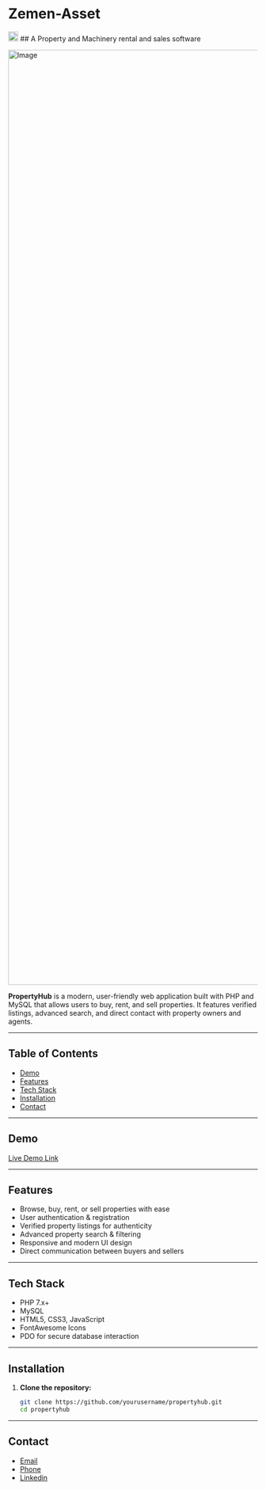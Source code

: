 # Zemen-Asset

<img width="20" height="20" alt="Image" src="https://github.com/user-attachments/assets/96889e95-90d8-4ea5-b246-c69de4e686f4" />   ## A Property and Machinery rental and sales software

<img width="3780" height="1890" alt="Image" src="https://github.com/user-attachments/assets/1beccb8c-0a6d-4e22-9018-0fcd630865d8" />

**PropertyHub** is a modern, user-friendly web application built with PHP and MySQL that allows users to buy, rent, and sell properties. It features verified listings, advanced search, and direct contact with property owners and agents.

---

## Table of Contents
- [Demo](#demo)
- [Features](#features)
- [Tech Stack](#tech-stack)
- [Installation](#installation)
- [Contact](#contact)

---

## Demo
[Live Demo Link](https://zemenassets.lovestoblog.com/) 

---

## Features
- Browse, buy, rent, or sell properties with ease
- User authentication & registration
- Verified property listings for authenticity
- Advanced property search & filtering
- Responsive and modern UI design
- Direct communication between buyers and sellers

---

## Tech Stack
- PHP 7.x+
- MySQL
- HTML5, CSS3, JavaScript
- FontAwesome Icons
- PDO for secure database interaction

---

## Installation

1. **Clone the repository:**
   ```bash
   git clone https://github.com/yourusername/propertyhub.git
   cd propertyhub

---

## Contact
- [Email](mailto:kalupt9999@gmail.com)
- [Phone](+251953345801)
- [Linkedin](https://www.linkedin.com/in/kalab-tadesse)

